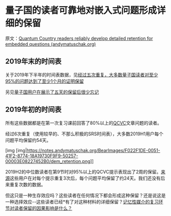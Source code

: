 # 量子国的读者可靠地对嵌入式问题形成详细的保留

原文：[Quantum Country readers reliably develop detailed retention for embedded questions (andymatuschak.org)](https://notes.andymatuschak.org/z3kzMVAPanLdwuE4MQYt2ZW3p67Ce57ZVXjwZ)

## 2019年末的时间表

关于2019年下半年的时间表数据，见[经过五次重复，大多数量子国读者对至少95%的问题达到了至少1个月的证明保留](https://notes.andymatuschak.org/z2MbabeKq79Jk8VPkLYtHMhWQ51osmH8XfAy)

另见[量子国用户在展示了五天的保留后很少忘记](https://notes.andymatuschak.org/zS5uKLsoTbkJSadTv2U3Z4G3uEBrFxTLy5E)

## 2019年初的时间表

所有这些数据都是在第一次复习课前回答了80%以上的[QCVC](https://notes.andymatuschak.org/zDEm83cN4nymHeX89cvZCPVQJ4hyhmsLexyC)文章问题的读者。

经过6次重复（使用较早的、不那么积极的SRS时间表），大多数2019H1用户每个问题平均保留约54天。

[img [img|https://notes.andymatuschak.org/BearImages/F022F1DE-0051-41F2-8774-18A19730F9F9-50257-00003E08227452B0/dem_retention.png]]

2019H2的中位数读者在第9节时对95%以上的QCVC提示表现出了2周的保留。[来源](https://datastudio.google.com/u/0/reporting/1VtXKXFeHu2ItURkfTuFbGsWYetYMZkUe/page/h446/edit)这些用户在对每个提示重复3次后，每个问题平均保留了约24天。我们还没有后来重复次数的数据。

但这只是一种生存效应吗？这些读者在任何情况下都会形成这种保留？还是说这是一种选择效应--这些读者已经*有了对这种材料的详细保留？[记忆性媒介的复习环节对读者保留的因果影响是什么？](https://notes.andymatuschak.org/z7eT9uRr3hqxJe2ojDnbZm5L6YhCnk6DfSPm2)